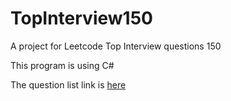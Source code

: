 # TopInterview150
A project for Leetcode Top Interview questions 150

This program is using C#

The question list link is [here](https://leetcode.com/studyplan/top-interview-150/)